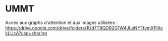 # UMMT
Accés aux graphs d'attention et aux images utilisées : https://drive.google.com/drive/folders/1Ud7T8QDR2G1W4JLeNYTtvmXFIXckLUcA?usp=sharing
